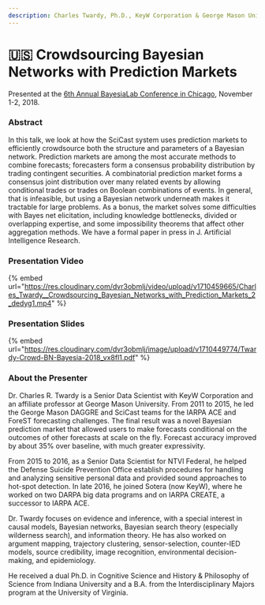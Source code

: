 ```yaml
---
description: Charles Twardy, Ph.D., KeyW Corporation & George Mason University
---
```


# 🇺🇸 Crowdsourcing Bayesian Networks with Prediction Markets

Presented at the [6th Annual BayesiaLab Conference in Chicago](./), November 1-2, 2018.

### Abstract&#x20;

In this talk, we look at how the SciCast system uses prediction markets to efficiently crowdsource both the structure and parameters of a Bayesian network. Prediction markets are among the most accurate methods to combine forecasts; forecasters form a consensus probability distribution by trading contingent securities. A combinatorial prediction market forms a consensus joint distribution over many related events by allowing conditional trades or trades on Boolean combinations of events. In general, that is infeasible, but using a Bayesian network underneath makes it tractable for large problems. As a bonus, the market solves some difficulties with Bayes net elicitation, including knowledge bottlenecks, divided or overlapping expertise, and some impossibility theorems that affect other aggregation methods. We have a formal paper in press in J. Artificial Intelligence Research.

### Presentation Video

{% embed url="https://res.cloudinary.com/dvr3obmlj/video/upload/v1710459665/Charles_Twardy__Crowdsourcing_Bayesian_Networks_with_Prediction_Markets_2_dedyg1.mp4" %}

### Presentation Slides

{% embed url="https://res.cloudinary.com/dvr3obmlj/image/upload/v1710449774/Twardy-Crowd-BN-Bayesia-2018_vx8fl1.pdf" %}

### About the Presenter

Dr. Charles R. Twardy is a Senior Data Scientist with KeyW Corporation and an affiliate professor at George Mason University. From 2011 to 2015, he led the George Mason DAGGRE and SciCast teams for the IARPA ACE and ForeST forecasting challenges. The final result was a novel Bayesian prediction market that allowed users to make forecasts conditional on the outcomes of other forecasts at scale on the fly. Forecast accuracy improved by about 35% over baseline, with much greater expressivity.

From 2015 to 2016, as a Senior Data Scientist for NTVI Federal, he helped the Defense Suicide Prevention Office establish procedures for handling and analyzing sensitive personal data and provided sound approaches to hot-spot detection. In late 2016, he joined Sotera (now KeyW), where he worked on two DARPA big data programs and on IARPA CREATE, a successor to IARPA ACE.

Dr. Twardy focuses on evidence and inference, with a special interest in causal models, Bayesian networks, Bayesian search theory (especially wilderness search), and information theory. He has also worked on argument mapping, trajectory clustering, sensor-selection, counter-IED models, source credibility, image recognition, environmental decision-making, and epidemiology.

He received a dual Ph.D. in Cognitive Science and History & Philosophy of Science from Indiana University and a B.A. from the Interdisciplinary Majors program at the University of Virginia.
